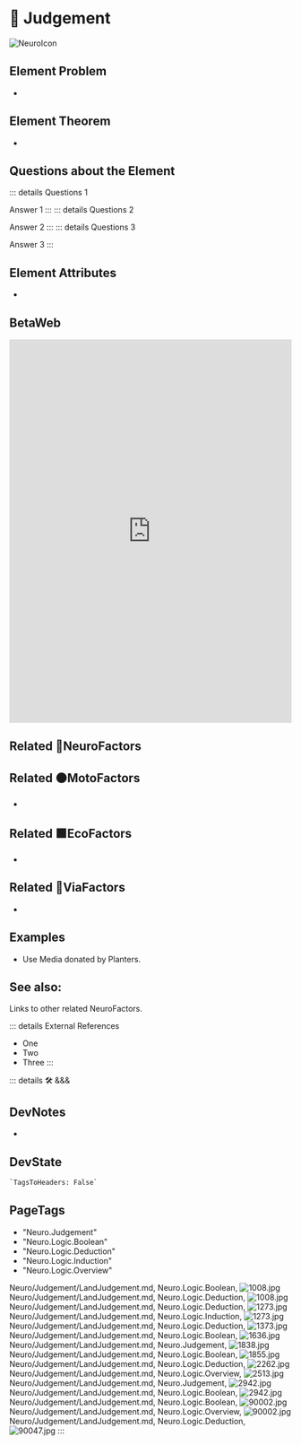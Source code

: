 
# 💜 <neuro>Judgement</neuro>

![NeuroIcon](/Neuro/Neuro_Icon.png)

## Element Problem

-

## Element Theorem

-

## Questions about the Element

::: details Questions 1

Answer 1
:::
::: details Questions 2

Answer 2
:::
::: details Questions 3

Answer 3
:::

## Element Attributes

-

## BetaWeb

<iframe
    width="100%"
    height="684"
    frameborder="0"
    src="https://observablehq.com/embed/@d3/force-directed-graph/2?cells=chart"
></iframe>

## Related 💜<neuro>NeuroFactors</neuro>

## Related 🟠<moto>MotoFactors</moto>

-

## Related 🟩<eco>EcoFactors</eco>

-

## Related 🔻<via>ViaFactors</via>

-

## Examples

- Use Media donated by Planters.

## See also:

Links to other related NeuroFactors.

::: details External References

- One
- Two
- Three
:::

::: details 🛠 <dev>&&&</dev>

## DevNotes

-

## DevState

```py
`TagsToHeaders: False`
```

<h2>PageTags</h2>

- "Neuro.Judgement"
- "Neuro.Logic.Boolean"
- "Neuro.Logic.Deduction"
- "Neuro.Logic.Induction"
- "Neuro.Logic.Overview"

Neuro/Judgement/LandJudgement.md, <dev>Neuro.Logic.Boolean</dev>, ![1008.jpg](/PaperPhoto/1008.jpg)
Neuro/Judgement/LandJudgement.md, <dev>Neuro.Logic.Deduction</dev>, ![1008.jpg](/PaperPhoto/1008.jpg)
Neuro/Judgement/LandJudgement.md, <dev>Neuro.Logic.Deduction</dev>, ![1273.jpg](/PaperPhoto/1273.jpg)
Neuro/Judgement/LandJudgement.md, <dev>Neuro.Logic.Induction</dev>, ![1273.jpg](/PaperPhoto/1273.jpg)
Neuro/Judgement/LandJudgement.md, <dev>Neuro.Logic.Deduction</dev>, ![1373.jpg](/PaperPhoto/1373.jpg)
Neuro/Judgement/LandJudgement.md, <dev>Neuro.Logic.Boolean</dev>, ![1636.jpg](/PaperPhoto/1636.jpg)
Neuro/Judgement/LandJudgement.md, <dev>Neuro.Judgement</dev>, ![1838.jpg](/PaperPhoto/1838.jpg)
Neuro/Judgement/LandJudgement.md, <dev>Neuro.Logic.Boolean</dev>, ![1855.jpg](/PaperPhoto/1855.jpg)
Neuro/Judgement/LandJudgement.md, <dev>Neuro.Logic.Deduction</dev>, ![2262.jpg](/PaperPhoto/2262.jpg)
Neuro/Judgement/LandJudgement.md, <dev>Neuro.Logic.Overview</dev>, ![2513.jpg](/PaperPhoto/2513.jpg)
Neuro/Judgement/LandJudgement.md, <dev>Neuro.Judgement</dev>, ![2942.jpg](/PaperPhoto/2942.jpg)
Neuro/Judgement/LandJudgement.md, <dev>Neuro.Logic.Boolean</dev>, ![2942.jpg](/PaperPhoto/2942.jpg)
Neuro/Judgement/LandJudgement.md, <dev>Neuro.Logic.Boolean</dev>, ![90002.jpg](/PaperPhoto/90002.jpg)
Neuro/Judgement/LandJudgement.md, <dev>Neuro.Logic.Overview</dev>, ![90002.jpg](/PaperPhoto/90002.jpg)
Neuro/Judgement/LandJudgement.md, <dev>Neuro.Logic.Deduction</dev>, ![90047.jpg](/PaperPhoto/90047.jpg)
:::
